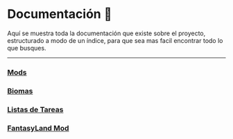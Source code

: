# Documentación 📜

Aquí se muestra toda la documentación que existe sobre el proyecto, estructurado a modo de un índice, para que sea mas facil encontrar todo lo que busques.

--------

### [ Mods ](mods.md)

### [ Biomas ](biomes.md)

### [ Listas de Tareas ](../tasks/taskindex.md)

### [ FantasyLand Mod](fantasymod.md)


